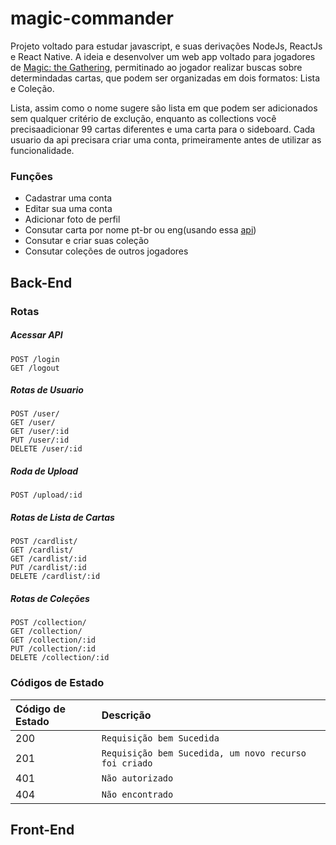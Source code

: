 # magic-commander
<p>Projeto  voltado para estudar javascript, e suas derivações NodeJs, ReactJs e React Native.
A ideia e desenvolver um web app voltado para jogadores de <a href="https://pt.wikipedia.org/wiki/Magic:_The_Gathering">Magic: the Gathering</a>, permitinado ao jogador realizar buscas sobre determindadas cartas, que podem ser organizadas em dois formatos: Lista e Coleção. </p>
<p>Lista, assim como o nome sugere são lista em que podem ser adicionados sem qualquer critério de exclução, enquanto as collections você precisaadicionar 99 cartas diferentes e uma carta para o sideboard.
Cada usuario da api precisara criar uma conta, primeiramente antes de utilizar 
as funcionalidade.</p>

### Funções

* Cadastrar uma conta
* Editar sua uma conta
* Adicionar foto de perfil
* Consutar carta por nome pt-br ou eng(usando essa [api](https://docs.magicthegathering.io/.)) 
* Consutar e criar suas coleção
* Consutar coleções de outros jogadores

## Back-End

### Rotas

##### Acessar API

``` http
POST /login
GET /logout
```

##### Rotas de Usuario

``` http
POST /user/
GET /user/
GET /user/:id
PUT /user/:id
DELETE /user/:id
```

##### Roda de Upload

``` http
POST /upload/:id

```

##### Rotas de Lista de Cartas 

``` http
POST /cardlist/
GET /cardlist/
GET /cardlist/:id
PUT /cardlist/:id
DELETE /cardlist/:id
```

##### Rotas de Coleções

``` http
POST /collection/
GET /collection/
GET /collection/:id
PUT /collection/:id
DELETE /collection/:id
```

### Códigos de Estado

| Código de Estado| Descrição |
| :--- | :--- |
| 200 | `Requisição bem Sucedida` |
| 201 | `Requisição bem Sucedida, um novo recurso foi criado` |
| 401 | `Não autorizado` |
| 404 | `Não encontrado` |

## Front-End